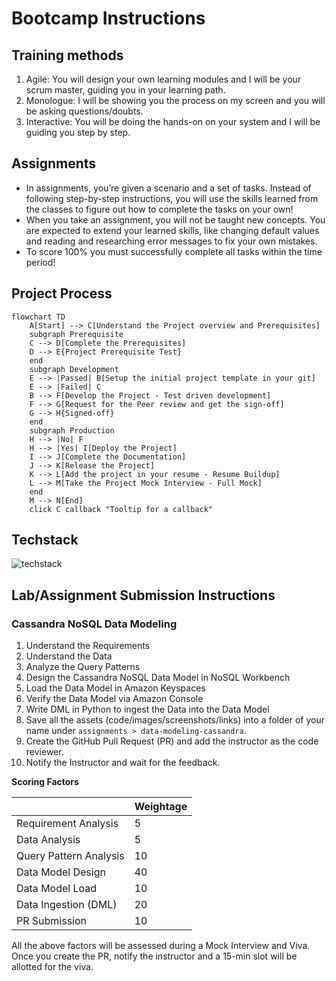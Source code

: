 # Bootcamp Instructions

## Training methods

1. Agile: You will design your own learning modules and I will be your scrum master, guiding you in your learning path.
2. Monologue: I will be showing you the process on my screen and you will be asking questions/doubts.
3. Interactive: You will be doing the hands-on on your system and I will be guiding you step by step.

## Assignments

- In assignments, you’re given a scenario and a set of tasks. Instead of following step-by-step instructions, you will use the skills learned from the classes to figure out how to complete the tasks on your own!
- When you take an assignment, you will not be taught new concepts. You are expected to extend your learned skills, like changing default values and reading and researching error messages to fix your own mistakes.
- To score 100% you must successfully complete all tasks within the time period!

## Project Process

```mermaid
flowchart TD
    A[Start] --> C[Understand the Project overview and Prerequisites]
    subgraph Prerequisite
    C --> D[Complete the Prerequisites]
    D --> E{Project Prerequisite Test}
    end
    subgraph Development
    E --> |Passed| B[Setup the initial project template in your git]
    E --> |Failed| C
    B --> F[Develop the Project - Test driven development]
    F --> G[Request for the Peer review and get the sign-off]
    G --> H{Signed-off}
    end
    subgraph Production
    H --> |No| F
    H --> |Yes| I[Deploy the Project]
    I --> J[Complete the Documentation]
    J --> K[Release the Project]
    K --> L[Add the project in your resume - Resume Buildup]
    L --> M[Take the Project Mock Interview - Full Mock]
    end
    M --> N[End]
    click C callback "Tooltip for a callback"
```

## Techstack

![techstack](https://user-images.githubusercontent.com/62965911/213917222-605aeffc-e909-4242-8649-9305e059e8ec.svg)

## Lab/Assignment Submission Instructions

### Cassandra NoSQL Data Modeling

1. Understand the Requirements
2. Understand the Data
3. Analyze the Query Patterns
4. Design the Cassandra NoSQL Data Model in NoSQL Workbench
5. Load the Data Model in Amazon Keyspaces
6. Verify the Data Model via Amazon Console
7. Write DML in Python to ingest the Data into the Data Model
8. Save all the assets (code/images/screenshots/links) into a folder of your name under `assignments > data-modeling-cassandra`.
9. Create the GitHub Pull Request (PR) and add the instructor as the code reviewer.
10. Notify the Instructor and wait for the feedback.

**Scoring Factors**

|                        | Weightage |
| ---------------------- | --------- |
| Requirement Analysis   | 5         |
| Data Analysis          | 5         |
| Query Pattern Analysis | 10        |
| Data Model Design      | 40        |
| Data Model Load        | 10        |
| Data Ingestion (DML)   | 20        |
| PR Submission          | 10        |

All the above factors will be assessed during a Mock Interview and Viva. Once you create the PR, notify the instructor and a 15-min slot will be allotted for the viva.
